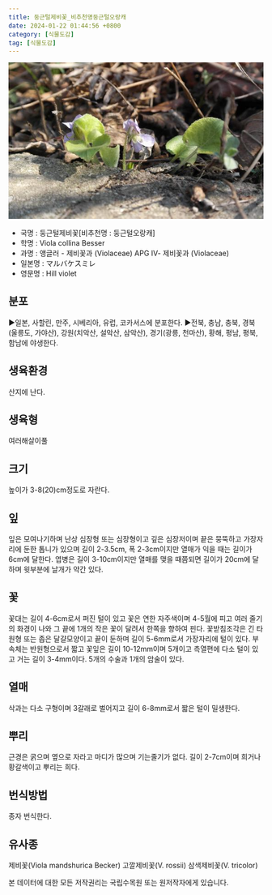 ```yaml
---
title: 둥근털제비꽃_비추천명둥근털오랑캐
date: 2024-01-22 01:44:56 +0800
category: [식물도감]
tag: [식물도감]
---
```




![둥근털제비꽃[비추천명 : 둥근털오랑캐]](/assets/img/fileUpload/plants/basic/Violaceae/Viola/13511/13511_20160805112554501files_th2.jpg)
- 국명 : 둥근털제비꽃[비추천명 : 둥근털오랑캐]
- 학명 : Viola collina Besser
- 과명 : 앵글러 - 제비꽃과 (Violaceae) APG Ⅳ- 제비꽃과 (Violaceae)
- 일본명 : マルバケスミレ
- 영문명 : Hill violet


## 분포
▶일본, 사할린, 만주, 시베리아, 유럽, 코카서스에 분포한다.
▶전북, 충남, 충북, 경북(울릉도, 가야산), 강원(치악산, 설악산, 삼악산), 경기(광릉, 천마산), 황해, 평남, 평북, 함남에 야생한다.
## 생육환경
산지에 난다.
## 생육형
여러해살이풀 
## 크기
높이가 3-8(20)cm정도로 자란다.
## 잎
잎은 모여나기하며 난상 심장형 또는 심장형이고 깊은 심장저이며 끝은 뭉뚝하고 가장자리에 둔한 톱니가 있으며 길이 2-3.5cm, 폭 2-3cm이지만 열매가 익을 때는 길이가 6cm에 달한다. 엽병은 길이 3-10cm이지만 열매를 맺을 때쯤되면 길이가 20cm에 달하며 윗부분에 날개가 약간 있다.
## 꽃
꽃대는 길이 4-6cm로서 퍼진 털이 있고 꽃은 연한 자주색이며 4-5월에 피고 여러 줄기의 화경이 나와 그 끝에 1개의 작은 꽃이 달려서 한쪽을 향하여 핀다. 꽃받침조각은 긴 타원형 또는 좁은 달걀모양이고 끝이 둔하며 길이 5-6mm로서 가장자리에 털이 있다. 부속체는 반원형으로서 짧고 꽃잎은 길이 10-12mm이며 5개이고 측열편에 다소 털이 있고 거는 길이 3-4mm이다. 5개의 수술과 1개의 암술이 있다.
## 열매
삭과는 다소 구형이며 3갈래로 벌어지고 길이 6-8mm로서 짧은 털이 밀생한다.
## 뿌리
근경은 굵으며 옆으로 자라고 마디가 많으며 기는줄기가 없다. 길이 2-7cm이며 희거나 황갈색이고 뿌리는 희다.
## 번식방법
종자 번식한다.
## 유사종
제비꽃(Viola mandshurica Becker)
고깔제비꽃(V. rossii)
삼색제비꽃(V. tricolor)






본 데이터에 대한 모든 저작권리는 국립수목원 또는 원저작자에게 있습니다.
